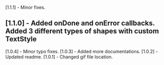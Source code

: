 [1.1.1] - Minor fixes.

## [1.1.0] - Added onDone and onError callbacks. Added 3 different types of shapes with custom TextStyle

[1.0.4] - Minor typo fixes.
[1.0.3] - Added more documentations.
[1.0.2] - Updated readme.
[1.0.1] - Changed gif file location.
